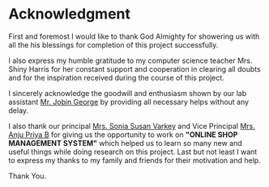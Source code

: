 # Acknowledgment

First and foremost I would like to thank God Almighty for showering us with all the his blessings for completion of this project successfully.

I also express my humble gratitude to my computer science teacher Mrs. Shiny Harris for her constant support and cooperation in clearing all doubts and for the inspiration received during the course of this project.

I sincerely acknowledge the goodwill and enthusiasm shown by our lab assistant <u>Mr. Jobin George</u> by providing all necessary helps without any delay.

I also thank our principal <u>Mrs. Sonia Susan Varkey</u> and Vice Principal <u>Mrs. Anju Priya B</u> for giving us the opportunity to work on <b>"ONLINE SHOP MANAGEMENT SYSTEM"</b> which helped us to learn so many new and useful things while doing research on this project. Last but not least I want to express my thanks to my family and friends for their motivation and help.

Thank You.